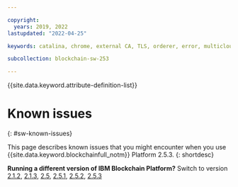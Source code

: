 ```yaml
---

copyright:
  years: 2019, 2022
lastupdated: "2022-04-25"

keywords: catalina, chrome, external CA, TLS, orderer, error, multicloud

subcollection: blockchain-sw-253

---
```


{{site.data.keyword.attribute-definition-list}}



# Known issues
{: #sw-known-issues}

This page describes known issues that you might encounter when you use {{site.data.keyword.blockchainfull_notm}} Platform 2.5.3.
{: shortdesc}

<p>
<strong>Running a different version of IBM Blockchain Platform?</strong> Switch to version
<a href="/docs/blockchain-sw?topic=blockchain-sw-sw-known-issues">2.1.2</a>,
<a href="/docs/blockchain-sw-213?topic=blockchain-sw-213-sw-known-issues">2.1.3</a>,
<a href="/docs/blockchain-sw-25?topic=blockchain-sw-25-sw-known-issues">2.5</a>,
<a href="/docs/blockchain-sw-251?topic=blockchain-sw-251-sw-known-issues">2.5.1</a>,
<a href="/docs/blockchain-sw-252?topic=blockchain-sw-252-sw-known-issues">2.5.2</a>,
<a href="/docs/blockchain-sw-253?topic=blockchain-sw-253-sw-known-issues">2.5.3</a>
</p>






